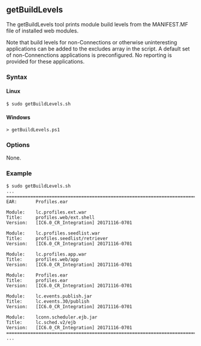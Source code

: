 ## getBuildLevels

The getBuildLevels tool prints module build levels from the MANIFEST.MF file of installed web modules.

Note that build levels for non-Connections or otherwise uninteresting applications can be added to the excludes array in the
script. A default set of non-Connenctions applications is preconfigured. No reporting is provided for these applications.

### Syntax

#### Linux
```
$ sudo getBuildLevels.sh
```

#### Windows
```
> getBuildLevels.ps1
```

### Options

None.

### Example

```
$ sudo getBuildLevels.sh
...
================================================================================
EAR:       Profiles.ear

Module:    lc.profiles.ext.war
Title:     profiles.web/ext.shell
Version:   [IC6.0_CR_Integration] 20171116-0701

Module:    lc.profiles.seedlist.war
Title:     profiles.seedlist/retriever
Version:   [IC6.0_CR_Integration] 20171116-0701

Module:    lc.profiles.app.war
Title:     profiles.web/app
Version:   [IC6.0_CR_Integration] 20171116-0701

Module:    Profiles.ear
Title:     profiles.ear
Version:   [IC6.0_CR_Integration] 20171116-0701

Module:    lc.events.publish.jar
Title:     lc.events.30/publish
Version:   [IC6.0_CR_Integration] 20171116-0701

Module:    lconn.scheduler.ejb.jar
Title:     lc.sched.v2/ejb
Version:   [IC6.0_CR_Integration] 20171116-0701
================================================================================
...
```